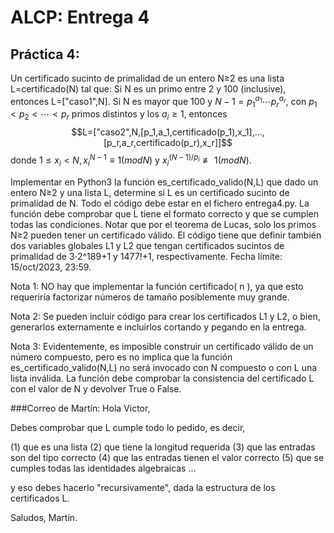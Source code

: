 # ALCP: Entrega 4
## Práctica 4:
Un certificado sucinto de primalidad de un entero N≥2 es una lista L=certificado(N) tal que:
Si N es un primo entre 2 y 100 (inclusive), entonces L=["caso1",N].
Si N es mayor que 100 y $N−1=p_1^{a_1}⋯p_r^{a_r}$, con $p_1<p_2<⋯<p_r$ primos distintos y los $a_i \geq 1$, entonces 
$$L=["caso2",N,[p_1,a_1,certificado(p_1),x_1],...,[p_r,a_r,certificado(p_r),x_r]]$$
donde $1 \leq x_i < N, x_i^{N−1} \equiv 1 (mod N)$ y $x_i^{(N−1)/p_i}≢ 1(mod N)$.

Implementar en Python3 la función es_certificado_valido(N,L) que dado un entero N≥2 y una lista L, determine si L es un certificado sucinto de primalidad de N. Todo el código debe estar en el fichero entrega4.py. La función debe comprobar que L tiene el formato correcto y que se cumplen todas las condiciones. Notar que por el teorema de Lucas, solo los primos N≥2 pueden tener un certificado válido. El código tiene que definir también dos variables globales L1 y L2 que tengan certificados sucintos de primalidad de 3⋅2^189+1 y 1477!+1, respectivamente. Fecha límite: 15/oct/2023, 23:59.

Nota 1: NO hay que implementar la función certificado( n ), ya que esto requeriría factorizar números de tamaño posiblemente muy grande.

Nota 2: Se pueden incluir código para crear los certificados L1 y L2, o bien, generarlos externamente e incluirlos cortando y pegando en la entrega.

Nota 3: Evidentemente, es imposible construir un certificado válido de un número compuesto, pero es no implica que la función es_certificado_valido(N,L) no será invocado con N compuesto o con L una lista inválida. La función debe comprobar la consistencia del certificado L con el valor de N y devolver True o False.

###Correo de Martín:
Hola Victor,

Debes comprobar que L cumple todo lo pedido, es decir,

(1) que es una lista
(2) que tiene la longitud requerida
(3) que las entradas son del tipo correcto
(4) que las entradas tienen el valor correcto
(5) que se cumples todas las identidades algebraicas
...

y eso debes hacerlo "recursivamente", dada la estructura
de los certificados L.

Saludos,
Martín.
